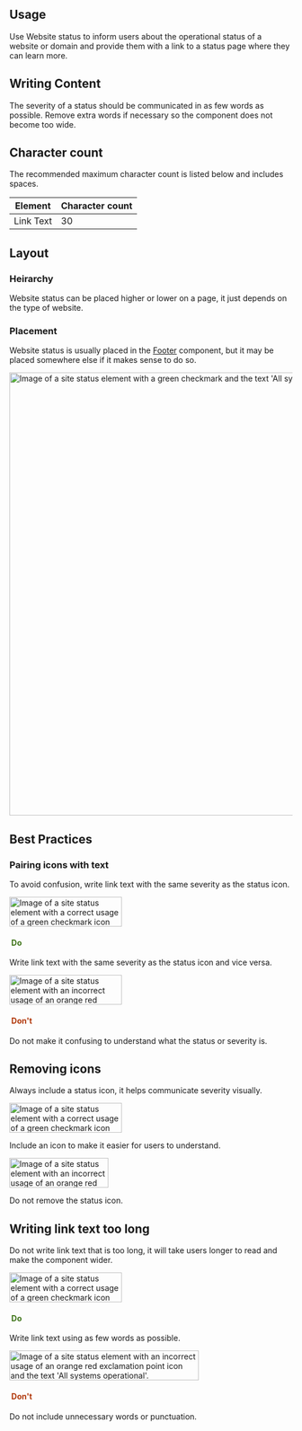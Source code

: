 <style data-helmet>
  .example {
    width: 100%;
  }

  .example + .example {
    margin-top: unset;
    margin-block-start: unset;
  }

  .icons .example {
    margin-block-end: var(--rh-space-xl, 24px);
  }

  .do {
    color: var(--rh-color-green-60, #3D7317);
  }

  .dont {
    color: var(--rh-color-red-orange-60, #B1380B)
  }
</style>

## Usage

Use Website status to inform users about the operational status of a website or domain and provide them with a link to a status page where they can learn more.

## Writing Content

The severity of a status should be communicated in as few words as possible. Remove extra words if necessary so the component does not become too wide.

## Character count

The recommended maximum character count is listed below and includes spaces.

<rh-table>

| Element   | Character count |
| --------- | --------------- |
| Link Text | 30              |

</rh-table>

## Layout

### Heirarchy

Website status can be placed higher or lower on a page, it just depends on the type of website.

### Placement

Website status is usually placed in the [Footer](../../footer/) component, but it may be placed somewhere else if it makes sense to do so.

<uxdot-example variant="full" width-adjustment="1000px" alignment="left" no-border>
  <img src="../site-status-footer-placement.svg"
        alt="Image of a site status element with a green checkmark and the text 'All systems operational' in a footer element."
        width="992"
        height="789">
</uxdot-example>

## Best Practices

### Pairing icons with text

To avoid confusion, write link text with the same severity as the status icon.

<div class="grid icons">
  <div>
    <uxdot-example color-palette="darkest" width-adjustment="200px">
      <img src="../site-status-icons-do.svg"
        alt="Image of a site status element with a correct usage of a green checkmark icon and the text 'All systems operational'."
        width="200"
        height="53">
    </uxdot-example>
    <h4 class="do"><img src="../do.svg" alt="" /> Do</h4>
    <p>Write link text with the same severity as the status icon and vice versa.</p>
  </div>

  <div>
    <uxdot-example color-palette="darkest" width-adjustment="200px">
      <img src="../site-status-icons-dont.svg"
        alt="Image of a site status element with an incorrect usage of an orange red exclamation point icon and the text 'All systems operational'."
        width="200"
        height="53">
    </uxdot-example>
    <h4 class="dont"><img src="../dont.svg" alt="" /> Don't</h4>
    <p>Do not make it confusing to understand what the status or severity is.</p>
  </div>
</div>

## Removing icons

Always include a status icon, it helps communicate severity visually.

<div class="grid sm-two-columns icons">
  <uxdot-best-practice variant="do">
    <uxdot-example color-palette="darkest" width-adjustment="200px" slot="image">
      <img src="../site-status-icons-do.svg"
        alt="Image of a site status element with a correct usage of a green checkmark icon and the text 'All systems operational'."
        width="200"
        height="53">
    </uxdot-example>
    <p>Include an icon to make it easier for users to understand.</p>
  </uxdot-best-practice>

  <uxdot-best-practice variant="dont">
    <uxdot-example color-palette="darkest" width-adjustment="176px" slot="image">
      <img src="../site-status-icons-dont-no-icon.svg"
        alt="Image of a site status element with an incorrect usage of an orange red exclamation point icon and the text 'All systems operational'."
        width="176"
        height="53">
    </uxdot-example>
    <p>Do not remove the status icon.</p>
  </uxdot-best-practice>
</div>

## Writing link text too long

Do not write link text that is too long, it will take users longer to read and make the component wider.

<div class="grid sm-two-columns icons">
  <div>
    <uxdot-example color-palette="darkest" width-adjustment="200px">
      <img src="../site-status-icons-do.svg"
        alt="Image of a site status element with a correct usage of a green checkmark icon and the text 'All systems operational'."
        width="200"
        height="53">
    </uxdot-example>
    <h4 class="do"><img src="../do.svg" alt="" /> Do</h4>
    <p>Write link text using as few words as possible.</p>
  </div>

  <div>
    <uxdot-example color-palette="darkest" width-adjustment="337px">
      <img src="../site-status-icons-dont-long-text.svg"
        alt="Image of a site status element with an incorrect usage of an orange red exclamation point icon and the text 'All systems operational'."
        width="337"
        height="53">
    </uxdot-example>
    <h4 class="dont"><img src="../dont.svg" alt="" /> Don't</h4>
    <p>Do not include unnecessary words or punctuation.</p>
  </div>  
</div>
